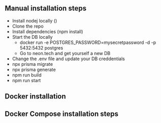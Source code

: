 ## Manual installation steps
 - Install nodej locally ()
 - Clone the repo
 - Install dependencies (npm install)
 - Start the DB locally 
   - docker run -e POSTGRES_PASSWORD=mysecretpassword -d -p 5432:5432 postgres
   - Go to neon.tech and get yourself a new DB
 - Change the .env file and update your DB creddentials
 - npx prisma migrate
 - npx prisma generate
 - npm run build
 - npm run start

## Docker installation

## Docker Compose installation steps
